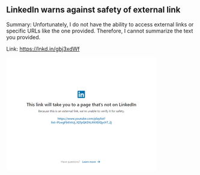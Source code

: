 ## LinkedIn warns against safety of external link
Summary: Unfortunately, I do not have the ability to access external links or specific URLs like the one provided. Therefore, I cannot summarize the text you provided.

Link: https://lnkd.in/gbj3xdWf

<img src="/img/69be794b-9145-40fa-9f92-9d50b73318e5.png" width="400" />
<br/><br/>
